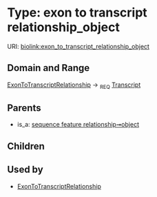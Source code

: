 
# Type: exon to transcript relationship_object




URI: [biolink:exon_to_transcript_relationship_object](https://w3id.org/biolink/vocab/exon_to_transcript_relationship_object)


## Domain and Range

[ExonToTranscriptRelationship](ExonToTranscriptRelationship.md) ->  <sub>REQ</sub> [Transcript](Transcript.md)

## Parents

 *  is_a: [sequence feature relationship➞object](sequence_feature_relationship_object.md)

## Children


## Used by

 * [ExonToTranscriptRelationship](ExonToTranscriptRelationship.md)
